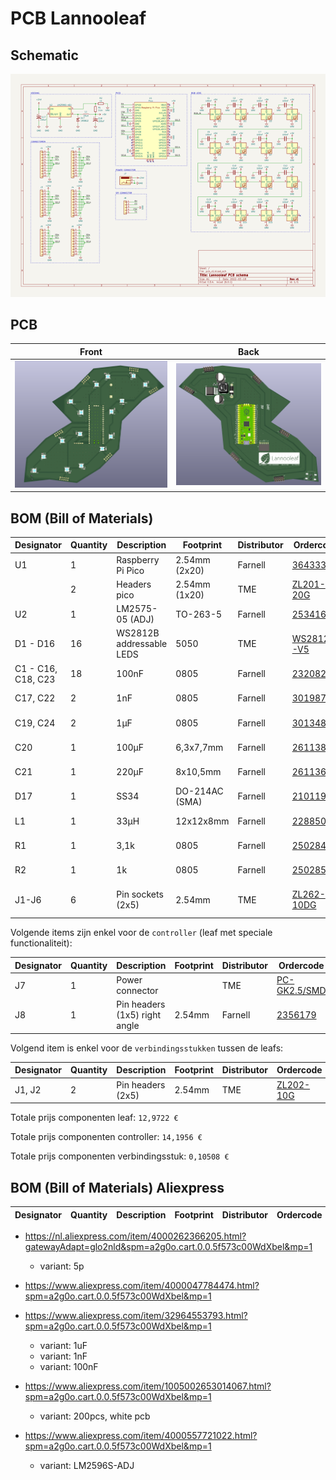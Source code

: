 # PCB Lannooleaf

## Schematic

![Schematic](img/schematic.png)

## PCB

| Front | Back |
|---|---|
| ![Front](img/front.png) | ![Back](img/back.png) |

## BOM (Bill of Materials)

| Designator | Quantity | Description | Footprint | Distributor | Ordercode | Price |
|---|---|---|---|---|---|---|
| U1 | 1 | Raspberry Pi Pico  | 2.54mm (2x20) | Farnell | [3643332](https://be.farnell.com/raspberry-pi/raspberry-pi-pico/raspberry-pi-32bit-arm-cortex/dp/3643332) | 3,27 € (1+) |
| | 2 | Headers pico  | 2.54mm (1x20) | TME | [ZL201-20G](https://www.tme.eu/be/nl/details/zl201-20g/lijsten-en-pin-achtige-stopcontacten/connfly/ds1021-1-20sf11/) | 0,17267  € (10+) |
| U2 | 1 | LM2575-05 (ADJ) | TO-263-5 | Farnell | [2534162](https://be.farnell.com/on-semiconductor/lm2596dsadjg/dc-dc-conv-buck-3a-150khz-to-263/dp/2534162) | 2,65 € (10+) |
| D1 - D16 | 16 | WS2812B addressable LEDS | 5050 | TME | [WS2812B-V5](https://www.tme.eu/be/nl/details/ws2812b-v5/led-diodes-smd-gekleurd/worldsemi/) | 0,1490 € (50+) |
| C1 - C16, C18, C23| 18 | 100nF | 0805 | Farnell | [2320821](https://be.farnell.com/multicomp/mc0805b104k101ct/cap-0-1-f-100v-10-x7r-0805/dp/2320821) | 0,048 € (250+) |
| C17, C22 | 2 | 1nF | 0805 | Farnell | [3019871](https://be.farnell.com/yageo/cc0805krx7r9bb102/cap-1000pf-50v-10-x7r-0805/dp/3019871) | 0,077 € (10+) |
| C19, C24 | 2 | 1µF | 0805 | Farnell | [3013482](https://be.farnell.com/samsung-electro-mechanics/cl21b105kbfnnne/cap-1uf-50v-mlcc-0805/dp/3013482) | 0,052 € (5+) |
| C20 | 1 | 100µF | 6,3x7,7mm | Farnell | [2611381](https://be.farnell.com/multicomp/mcvvt035m101ea6l/cap-100-f-35v-smd/dp/2611381) | 0,156 € (1+) |
| C21 | 1 | 220µF | 8x10,5mm | Farnell | [2611361](https://be.farnell.com/multicomp/mcvvt016m221fb3l/cap-220-f-16v-smd/dp/2611361) | 0,22 € (10+) |
| D17 | 1 | SS34 | DO-214AC (SMA) | Farnell | [2101195](https://be.farnell.com/multicomp/ss34a/diode-rectifier-3a-40v-do-214ac/dp/2101195) | 0,293 € (10+) |
| L1 | 1 | 33µH | 12x12x8mm | Farnell | [2288506](https://be.farnell.com/coilcraft/mss1278-333mld/inductor-33uh-3-1a-20-pwr-9-5mhz/dp/2288506) | 1,82 € (10+) |
| R1 | 1 | 3,1k | 0805 | Farnell | [2502845](https://be.farnell.com/walsin/wf08w3091btl/res-3k09-0-1-100v-0805-thin-film/dp/2502845) | 0,112 € (10+) |
| R2 | 1 | 1k | 0805 | Farnell | [2502859](https://be.farnell.com/walsin/wf08u1001btl/res-1k-0-1-100v-0805-thin-film/dp/2502859) | 0,103 € (10+) |
| J1-J6 | 6 | Pin sockets (2x5) | 2.54mm | TME | [ZL262-10DG](https://www.tme.eu/be/nl/details/zl262-10dg/lijsten-en-pin-achtige-stopcontacten/connfly/ds1023-2-5s21/) | 0,08281 € (100+) |

Volgende items zijn enkel voor de `controller` (leaf met speciale functionaliteit):

| Designator | Quantity | Description | Footprint | Distributor | Ordercode | Price |
|---|---|---|---|---|---|---|
| J7 | 1 | Power connector | | TME | [PC-GK2.5/SMD](https://www.tme.eu/be/en/details/pc-gk2.5_smd/dc-power-connectors/ninigi/) | 0,9084 € (2+) |
| J8 | 1 | Pin headers (1x5) right angle | 2.54mm | Farnell | [2356179](https://be.farnell.com/wurth-elektronik/61300511021/header-2-54mm-pin-tht-r-a-5way/dp/2356179) | 0,315 € (10+) |

Volgend item is enkel voor de `verbindingsstukken` tussen de leafs:

| Designator | Quantity | Description | Footprint | Distributor | Ordercode | Price |
|---|---|---|---|---|---|---|
| J1, J2 | 2 | Pin headers (2x5) | 2.54mm | TME | [ZL202-10G](https://www.tme.eu/be/nl/details/zl202-10g/lijsten-en-pin-achtige-stopcontacten/connfly/ds1021-2-5sf11-b/) | 0.05254 € (50+) |

Totale prijs componenten leaf: `12,9722 €`

Totale prijs componenten controller: `14,1956 €`

Totale prijs componenten verbindingsstuk: `0,10508 €`

## BOM (Bill of Materials) Aliexpress

| Designator | Quantity | Description | Footprint | Distributor | Ordercode | Price |
|---|---|---|---|---|---|---|

* https://nl.aliexpress.com/item/4000262366205.html?gatewayAdapt=glo2nld&spm=a2g0o.cart.0.0.5f573c00WdXbel&mp=1
    * variant: 5p
* https://www.aliexpress.com/item/4000047784474.html?spm=a2g0o.cart.0.0.5f573c00WdXbel&mp=1

* https://www.aliexpress.com/item/32964553793.html?spm=a2g0o.cart.0.0.5f573c00WdXbel&mp=1
    * variant: 1uF
    * variant: 1nF
    * variant: 100nF
* https://www.aliexpress.com/item/1005002653014067.html?spm=a2g0o.cart.0.0.5f573c00WdXbel&mp=1
    * variant: 200pcs, white pcb
* https://www.aliexpress.com/item/4000557721022.html?spm=a2g0o.cart.0.0.5f573c00WdXbel&mp=1
    * variant: LM2596S-ADJ
